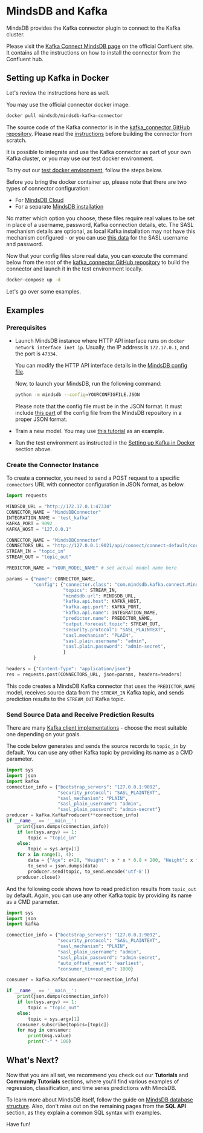 # MindsDB and Kafka

MindsDB provides the Kafka connector plugin to connect to the Kafka cluster.

Please visit the [Kafka Connect MindsDB page](https://www.confluent.io/hub/mindsdb/mindsdb-kafka-connector) on the official Confluent site. It contains all the instructions on how to install the connector from the Confluent hub.

## Setting up Kafka in Docker

Let's review the instructions here as well.

You may use the official connector docker image:

```bash
docker pull mindsdb/mindsdb-kafka-connector
```

The source code of the Kafka connector is in the [kafka_connector GitHub repository](https://github.com/mindsdb/kafka_connector). Please read the [instructions](https://github.com/mindsdb/kafka_connector/blob/main/README.md) before building the connector from scratch.

It is possible to integrate and use the Kafka connector as part of your own Kafka cluster, or you may use our test docker environment.

To try out our [test docker environment](https://github.com/mindsdb/kafka_connector/blob/main/docker-compose.yml), follow the steps below.

Before you bring the docker container up, please note that there are two types of connector configuration:

 - For [MindsDB Cloud](https://github.com/mindsdb/kafka_connector/blob/main/examples/kafkaConfig.json)
 - For a separate [MindsDB installation](https://github.com/mindsdb/kafka_connector/blob/main/examples/kafkaConfigSeparateMindsdbInstance.json)

 No matter which option you choose, these files require real values to be set in place of a username, password, Kafka connection details, etc. The SASL mechanism details are optional, as local Kafka installation may not have this mechanism configured - or you can use [this data](https://github.com/mindsdb/kafka_connector/blob/main/kafka_server_jaas.conf#L11,L12) for the SASL username and password.

 Now that your config files store real data, you can execute the command below from the root of the [kafka_connector GitHub repository](https://github.com/mindsdb/kafka_connector) to build the connector and launch it in the test environment locally.

```bash
docker-compose up -d
```

Let's go over some examples.

## Examples

### Prerequisites

- Launch MindsDB instance where HTTP API interface runs on `docker network interface inet ip`. Usually, the IP address is `172.17.0.1`, and the port is `47334`.

    You can modify the HTTP API interface details in the [MindsDB config file](https://github.com/mindsdb/mindsdb/blob/staging/mindsdb/utilities/config.py#L50,L52).

    Now, to launch your MindsDB, run the following command:

    ```bash
    python -m mindsdb --config=YOURCONFIGFILE.JSON
    ```

    Please note that the config file must be in the JSON format. It must include [this part](https://github.com/mindsdb/mindsdb/blob/staging/mindsdb/utilities/config.py#L35,L72) of the config file from the MindsDB repository in a proper JSON format.

- Train a new model. You may use [this tutorial](/sql/tutorials/bodyfat) as an example.

- Run the test environment as instructed in the [Setting up Kafka in Docker](#setting-up-kafka-in-docker) section above.

### Create the Connector Instance

To create a connector, you need to send a POST request to a specific `connectors` URL with connector configuration in JSON format, as below.

```python
import requests

MINDSDB_URL = "http://172.17.0.1:47334"
CONNECTOR_NAME = "MindsDBConnector"
INTEGRATION_NAME = 'test_kafka'
KAFKA_PORT = 9092
KAFKA_HOST = "127.0.0.1"

CONNECTOR_NAME = "MindsDBConnector"
CONNECTORS_URL = "http://127.0.0.1:9021/api/connect/connect-default/connectors"
STREAM_IN = "topic_in"
STREAM_OUT = "topic_out"

PREDICTOR_NAME = "YOUR_MODEL_NAME" # set actual model name here

params = {"name": CONNECTOR_NAME,
          "config": {"connector.class": "com.mindsdb.kafka.connect.MindsDBConnector",
                     "topics": STREAM_IN,
                     "mindsdb.url": MINDSDB_URL,
                     "kafka.api.host": KAFKA_HOST,
                     "kafka.api.port": KAFKA_PORT,
                     "kafka.api.name": INTEGRATION_NAME,
                     "predictor.name": PREDICTOR_NAME,
                     "output.forecast.topic": STREAM_OUT,
                     "security.protocol": "SASL_PLAINTEXT",
                     "sasl.mechanism": "PLAIN",
                     "sasl.plain.username": "admin",
                     "sasl.plain.password": "admin-secret",
                     }
          }

headers = {"Content-Type": "application/json"}
res = requests.post(CONNECTORS_URL, json=params, headers=headers)
```

This code creates a MindsDB Kafka connector that uses the `PREDICTOR_NAME` model, receives source data from the `STREAM_IN` Kafka topic, and sends prediction results to the `STREAM_OUT` Kafka topic.

### Send Source Data and Receive Prediction Results

There are many [Kafka client implementations](https://docs.confluent.io/platform/current/clients/index.html) - choose the most suitable one depending on your goals.

The code below generates and sends the source records to `topic_in` by default. You can use any other Kafka topic by providing its name as a CMD parameter.

```python
import sys                                                                                                                                                  
import json
import kafka
connection_info = {"bootstrap_servers": "127.0.0.1:9092",
                   "security_protocol": "SASL_PLAINTEXT",
                   "sasl_mechanism": "PLAIN",
                   "sasl_plain_username": "admin",
                   "sasl_plain_password": "admin-secret"}
producer = kafka.KafkaProducer(**connection_info)
if __name__ == '__main__':
    print(json.dumps(connection_info))
    if len(sys.argv) == 1:
        topic = "topic_in"
    else:
        topic = sys.argv[1]
    for x in range(1, 4):
        data = {"Age": x+20, "Weight": x * x * 0.8 + 200, "Height": x * x * 0.5 + 65}
        to_send = json.dumps(data)
        producer.send(topic, to_send.encode('utf-8'))
    producer.close()
```

And the following code shows how to read prediction results from `topic_out` by default. Again, you can use any other Kafka topic by providing its name as a CMD parameter.

```python
import sys
import json
import kafka

connection_info = {"bootstrap_servers": "127.0.0.1:9092",
                   "security_protocol": "SASL_PLAINTEXT",
                   "sasl_mechanism": "PLAIN",
                   "sasl_plain_username": "admin",
                   "sasl_plain_password": "admin-secret",
                   "auto_offset_reset": 'earliest',
                   "consumer_timeout_ms": 1000}

consumer = kafka.KafkaConsumer(**connection_info)

if __name__ == '__main__':
    print(json.dumps(connection_info))
    if len(sys.argv) == 1:
        topic = "topic_out"
    else:
        topic = sys.argv[1]
    consumer.subscribe(topics=[topic])
    for msg in consumer:
        print(msg.value)
        print("-" * 100)
```

## What's Next?

Now that you are all set, we recommend you check out our **Tutorials** and **Community Tutorials** sections, where you'll find various examples of regression, classification, and time series predictions with MindsDB.

To learn more about MindsDB itself, follow the guide on [MindsDB database structure](/sql/table-structure/). Also, don't miss out on the remaining pages from the **SQL API** section, as they explain a common SQL syntax with examples.

Have fun!

